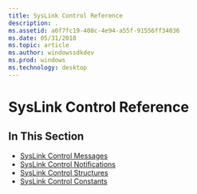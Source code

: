 ```yaml
---
title: SysLink Control Reference
description: .
ms.assetid: a0f7fc19-408c-4e94-a55f-91556ff34036
ms.date: 05/31/2018
ms.topic: article
ms.author: windowssdkdev
ms.prod: windows
ms.technology: desktop
---
```


# SysLink Control Reference

## In This Section

-   [SysLink Control Messages](bumper-syslink-control-reference-messages.md)
-   [SysLink Control Notifications](bumper-syslink-control-reference-notifications.md)
-   [SysLink Control Structures](bumper-syslink-control-reference-structures.md)
-   [SysLink Control Constants](bumper-syslink-control-reference-constants.md)

 

 




